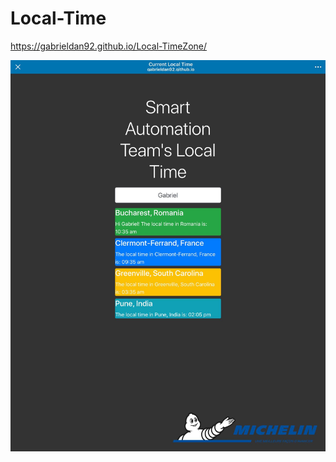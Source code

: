 # Local-Time

https://gabrieldan92.github.io/Local-TimeZone/

<a><img src="82859112_623417711561924_612100768882753536_n.jpg"/></a>
